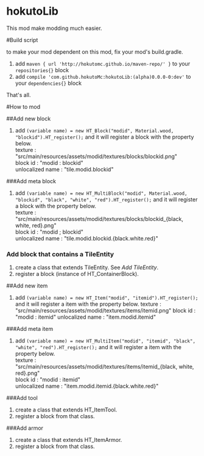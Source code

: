 hokutoLib
=========

This mod make modding much easier.

#Build script

to make your mod dependent on this mod, fix your mod's build.gradle.

1. add `maven { url 'http://hokutomc.github.io/maven-repo/' }` to your `repositories{}` block
2. add `compile 'com.github.hokutoMc:hokutoLib:(alpha)0.0.0-0:dev'` to your `dependencies{}` block

That's all.

#How to mod

##Add new block

1. add `(variable name) = new HT_Block("modid", Material.wood, "blockid").HT_register();` and it will register a block with the property below.  
texture : "src/main/resources/assets/modid/textures/blocks/blockid.png"  
block id : "modid : blockid"  
unlocalized name : "tile.modid.blockid"  

###Add meta block

1. add `(variable name) = new HT_MultiBlock("modid", Material.wood, "blockid", "black", "white", "red").HT_register();` and it will register a block with the property below.  
texture : "src/main/resources/assets/modid/textures/blocks/blockid_{black, white, red}.png"  
block id : "modid ; blockid"  
unlocalized name : "tile.modid.blockid.{black.white.red}"  

### Add block that contains a TileEntity

1. create a class that extends TileEntity. See *Add TileEntity*.
2. register a block (instance of HT_ContainerBlock).

##Add new item

1. add `(variable name) = new HT_Item("modid", "itemid").HT_register();` and it will register a item with the property below.
texture : "src/main/resources/assets/modid/textures/items/itemid.png"
block id : "modid : itemid"
unlocalized name : "item.modid.itemid"

###Add meta item

1. add `(variable name) = new HT_MultiItem("modid", "itemid", "black", "white", "red").HT_register();` and it will register a item with the property below.  
texture : "src/main/resources/assets/modid/textures/items/itemid_{black, white, red}.png"  
block id : "modid : itemid"  
unlocalized name : "item.modid.itemid.{black.white.red}"  

###Add tool

1. create a class that extends HT_ItemTool.
2. register a block from that class.

###Add armor

1. create a class that extends HT_ItemArmor.
2. register a block from that class.